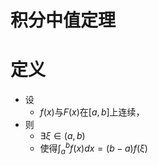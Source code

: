 # 积分中值定理

# 定义

+ 设
  + $f(x)$与$F(x)$在$[a,b]$上连续，
+ 则
  + $\exists \xi \in (a,b)$
  + 使得$\int_a^bf(x)dx=(b-a)f(\xi)$







